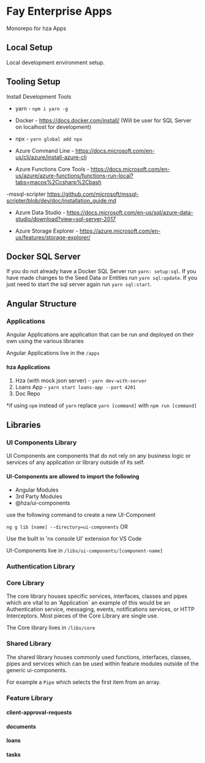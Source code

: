 # Fay Enterprise Apps

Monorepo for hza Apps

## Local Setup

Local development environment setup.

## Tooling Setup

Install Development Tools
- yarn - `npm i yarn -g`

- Docker -
https://docs.docker.com/install/  (Will be user for SQL Server on localhost for development)

- npx -  `yarn global add npx`

- Azure Command Line -
https://docs.microsoft.com/en-us/cli/azure/install-azure-cli

- Azure Functions Core Tools -
 https://docs.microsoft.com/en-us/azure/azure-functions/functions-run-local?tabs=macos%2Ccsharp%2Cbash

-mssql-scripter
https://github.com/microsoft/mssql-scripter/blob/dev/doc/installation_guide.md

- Azure Data Studio -
https://docs.microsoft.com/en-us/sql/azure-data-studio/download?view=sql-server-2017

- Azure Storage Explorer -
https://azure.microsoft.com/en-us/features/storage-explorer/

## Docker SQL Server

If you do not already have a Docker SQL Server run `yarn: setup:sql`. If you have made changes to the Seed Data or Entities run `yarn sql:update`. If you just need to start the sql server again run
`yarn sql:start`.


## Angular Structure

### Applications

Angular Applications are application that can be run and deployed on their own using
the various libraries

Angular Applications live in the `/apps`

#### hza Applications

1. Hza (with mock json server) - `yarn dev-with-server`
2. Loans App - `yarn start loans-app --port 4201`
3. Doc Repo

\*if using `npm` instead of `yarn` replace `yarn [command]` with `npm run [command]`

## Libraries

### UI Components Library

UI Components are components that do not rely on
any business logic or services of any application or library outside of its self.

#### UI-Components are allowed to import the following

- Angular Modules
- 3rd Party Modules
- @hza/ui-components

use the following command to create a new UI-Component

`ng g lib [name] --directory=ui-components` OR

Use the built in 'nx console UI' extension for VS Code

UI-Components live in `/libs/ui-components/[component-name]`

### Authentication Library

### Core Library

The core library houses specific services, interfaces, classes and pipes which are vital to an 'Application` an example of this would be an Authentication service, messaging, events, notifications services, or HTTP Interceptors. Most pieces of the Core Library are single use.

The Core library lives in `/libs/core`

### Shared Library

The shared library houses commonly used
functions, interfaces, classes, pipes and services which can be used within feature modules outside of the generic ui-components.

For example a `Pipe` which selects the first item from an array.

### Feature Library


#### client-approval-requests

#### documents

#### loans

#### tasks
